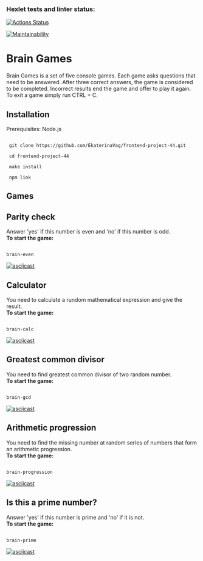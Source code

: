 ### Hexlet tests and linter status:
[![Actions Status](https://github.com/EkaterinaVag/frontend-project-44/workflows/hexlet-check/badge.svg)](https://github.com/EkaterinaVag/frontend-project-44/actions)

[![Maintainability](https://api.codeclimate.com/v1/badges/f6627355ba73790e513f/maintainability)](https://codeclimate.com/github/EkaterinaVag/frontend-project-44/maintainability)

# Brain Games
Brain Games is a set of five console games.
Each game asks questions that need to be answered. After three correct answers, the game is considered to be completed. Incorrect results end the game and offer to play it again.\
To exit a game simply run CTRL + C.

## Installation
Prerequisites: Node.js 
```

 git clone https://github.com/EkaterinaVag/frontend-project-44.git

 cd frontend-project-44

 make install

 npm link
```

## Games

## Parity check
Answer 'yes' if this number is even and 'no' if this number is odd.  
**To start the game:**
```

brain-even
```

[![asciicast](https://asciinema.org/a/573892.svg)](https://asciinema.org/a/573892)

## Calculator
You need to calculate a rundom mathematical expression and give the result.  
**To start the game:**
```

brain-calc
```

[![asciicast](https://asciinema.org/a/575893.svg)](https://asciinema.org/a/575893)

## Greatest common divisor
You need to find greatest common divisor of two random number.  
**To start the game:**
```

brain-gcd
```

[![asciicast](https://asciinema.org/a/576399.svg)](https://asciinema.org/a/576399)

## Arithmetic progression
You need to find the missing number at random series of numbers that form an arithmetic progression.  
**To start the game:**
```

brain-progression
```

[![asciicast](https://asciinema.org/a/577005.svg)](https://asciinema.org/a/577005)

## Is this a prime number?
Answer 'yes' if this number is prime and 'no' if it is not.  
**To start the game:**
```

brain-prime
```

[![asciicast](https://asciinema.org/a/577010.svg)](https://asciinema.org/a/577010)